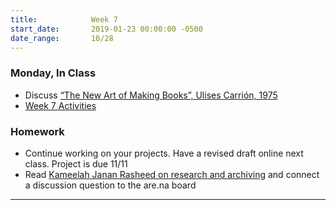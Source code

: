 ```yaml
---
title:            Week 7
start_date:       2019-01-23 00:00:00 -0500
date_range:       10/28
---
```


### Monday, In Class
- Discuss [“The New Art of Making Books”, Ulises Carrión, 1975](http://www.reflexionesmarginales.com/biblioteca/15/Documentos/Ulises_Carrion:The_New_Art_of_Making_Books.pdf)
- [Week 7 Activities](https://paper.dropbox.com/doc/Week-8--AnfVZRKb5wyjavTRQk8XxIhGAQ-W473wSL6DEZEgNJWEYzZS)


### Homework

- Continue working on your projects. Have a revised draft online next class. Project is due 11/11
- Read [Kameelah Janan Rasheed on research and archiving](https://thecreativeindependent.com/people/kameelah-janan-rasheed-on-research-and-archiving/) and connect a discussion question to the are.na board


---
